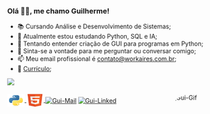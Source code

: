 ### Olá 👋🏻, me chamo Guilherme!

- 📚 Cursando Análise e Desenvolvimento de Sistemas;
- 🌱 Atualmente estou estudando Python, SQL e IA;
- 🤔 Tentando entender criação de GUI para programas em Python;
- 💬 Sinta-se a vontade para me perguntar ou conversar comigo;
- 📫 Meu email profissional é contato@workaires.com.br;
- 📘 [Currículo](https://drive.google.com/file/d/1vhwR5c4XXCgPt4HQCtQHlfBWr3Uvm-wh/view?usp=sharing);

<div>
  <a href="https://github.com/workaires">
  <img height="180em" src="https://github-readme-stats.vercel.app/api?username=workaires&count_private=true&show_icons=true&theme=dark&hide=prs,contribs"/>
<!--  <img height="180em" src="https://github-readme-stats.vercel.app/api/top-langs/?username=workaires&layout=compact&theme=dark"/>
</div> -->

<div style="display: inline_block"><br>
  <img align="center" alt="Gui-Python" height="30" width="40" src="https://raw.githubusercontent.com/devicons/devicon/master/icons/python/python-original.svg">
  <img align="center" alt="Gui-HTML" height="30" width="40" src="https://raw.githubusercontent.com/devicons/devicon/master/icons/html5/html5-original.svg">
  <img align="right" alt="Gui-Gif" height="120" width="130" style="border-radius:50px;" src="https://files.catbox.moe/9m2f63.gif">
  <a href = "mailto:contato@workaires.com.br"><img  align="center" alt="Gui-Mail" height="30" width="30" src="https://files.catbox.moe/o6crrz.png" target="_blank"></a>
  <a href="https://www.linkedin.com/in/workaires" target="_blank"><img  align="center" alt="Gui-Linked" src="https://img.shields.io/badge/-LinkedIn-%230077B5?style=for-the-badge&logo=linkedin&logoColor=white" target="_blank"></a>
</div>
